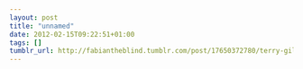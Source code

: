 ```yaml
---
layout: post
title: "unnamed"
date: 2012-02-15T09:22:51+01:00
tags: []
tumblr_url: http://fabiantheblind.tumblr.com/post/17650372780/terry-gilliam-monty-python-animations-by
---
```

